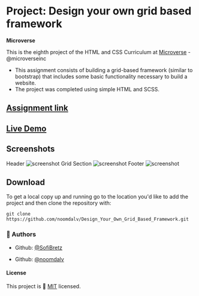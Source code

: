 # Project: Design your own grid based framework

<b>Microverse</b>

This is the eighth project of the HTML and CSS Curriculum at [Microverse](https://www.microverse.org/) - @microverseinc
* This assignment consists of building a grid-based framework (similar to bootstrap) that includes some basic functionality necessary to build a website.
* The project was completed using simple HTML and SCSS.

## [Assignment link](https://www.theodinproject.com/courses/html5-and-css3/lessons/design-your-own-grid-based-framework)

## [Live Demo](https://rawcdn.githack.com/noomdalv/Design_Your_Own_Grid_Based_Framework/977ef060c45fa70916cf8b50d2e4bfa26030d836/index.html)

## Screenshots
<span>Header</span>
![screenshot](https://i.imgur.com/LQYU7z8.jpg)
<span>Grid Section</span>
![screenshot](https://i.imgur.com/TCPAhq7.jpg)
<span>Footer</span>
![screenshot](https://i.imgur.com/hlxAmb4.jpg)

## Download

To get a local copy up and running go to the location you'd like to add the project and then clone the repository with:

```console
git clone https://github.com/noomdalv/Design_Your_Own_Grid_Based_Framework.git
```

### 👤 Authors

- Github: [@SofiBretz](https://github.com/SofiBretz)

- Github: [@noomdalv](https://github.com/noomdalv/)

#### License

This project is 📝 [MIT](https://opensource.org/licenses/MIT) licensed.

